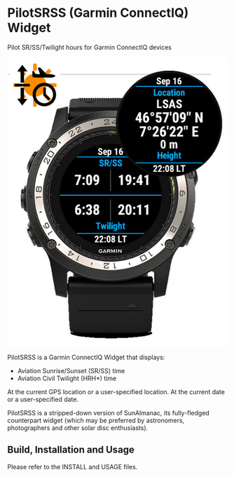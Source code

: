 PilotSRSS (Garmin ConnectIQ) Widget
===================================
Pilot SR/SS/Twilight hours for Garmin ConnectIQ devices


   ![PilotSRSS-Overview](PilotSRSS-Overview.jpg)


PilotSRSS is a Garmin ConnectIQ Widget that displays:
 - Aviation Sunrise/Sunset (SR/SS) time
 - Aviation Civil Twilight (HRH*) time

At the current GPS location or a user-specified location.
At the current date or a user-specified date.

PilotSRSS is a stripped-down version of SunAlmanac, its fully-fledged
counterpart widget (which may be preferred by astronomers, photographers
and other solar disc enthusiasts).


Build, Installation and Usage
-----------------------------

Please refer to the INSTALL and USAGE files.

